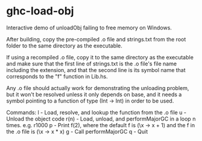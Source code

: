 # ghc-load-obj
Interactive demo of unloadObj failing to free memory on Windows.

After building, copy the pre-compiled .o file and strings.txt from the root
folder to the same directory as the executable.

If using a recompiled .o file, copy it to the same directory as the executable
and make sure that the first line of strings.txt is the .o file's file name
including the extension, and that the second line is its symbol name that
corresponds to the "f" function in Lib.hs.

Any .o file should actually work for demonstrating the unloading problem, but it
won't be resolved unless it only depends on base, and it needs a symbol pointing
to a function of type (Int -> Int) in order to be used.

Commands:
  l    - Load, resolve, and lookup the function from the .o file
  u    - Unload the object code
  r(n) - Load, unload, and performMajorGC in a loop n times. e.g. r1000
  p    - Print f(2), where the default f is (\x -> x + 1) and the f in the .o file is (\x -> x * x)
  g    - Call performMajorGC
  q    - Quit